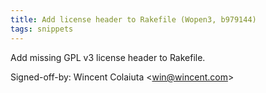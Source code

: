 ```yaml
---
title: Add license header to Rakefile (Wopen3, b979144)
tags: snippets
---
```


Add missing GPL v3 license header to Rakefile.

Signed-off-by: Wincent Colaiuta &lt;win@wincent.com&gt;
